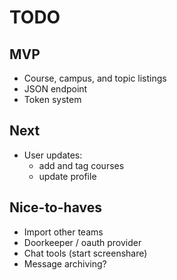 # TODO

## MVP

* Course, campus, and topic listings
* JSON endpoint
* Token system


## Next

* User updates:
  * add and tag courses
  * update profile

## Nice-to-haves

* Import other teams
* Doorkeeper / oauth provider
* Chat tools (start screenshare)
* Message archiving?
